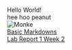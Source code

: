 Hello World!  
hee hoo peanut  
![Monke](https://media.newyorker.com/photos/59095bb86552fa0be682d9d0/master/pass/Monkey-Selfie.jpg)  
[Basic Markdowns](test.html)  
[Lab Report 1 Week 2](lab-report-1-week-2.html)  
